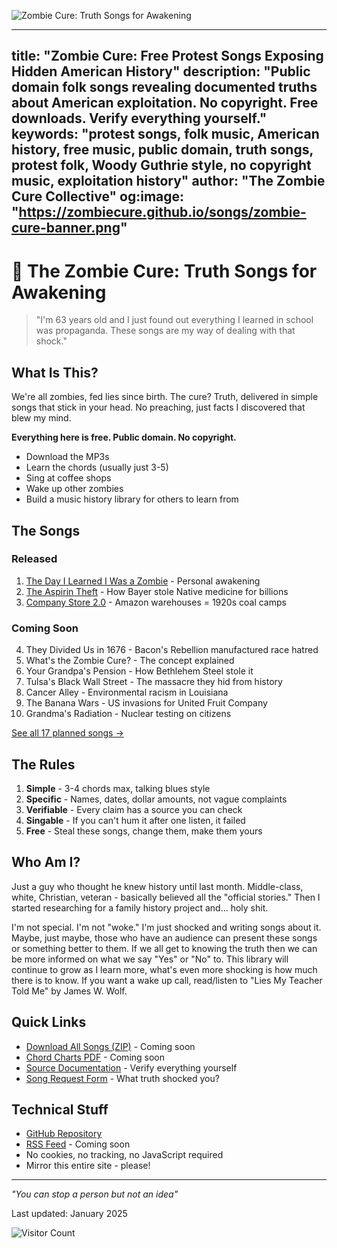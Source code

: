 <meta property="og:title" content="Zombie Cure: Free Protest Songs Exposing Hidden American History" />
<meta property="og:description" content="Public domain folk songs revealing documented truths about American exploitation. No copyright. Free downloads." />
<meta property="og:image" content="https://zombiecure.github.io/songs/zombie-cure-banner.jpg" />
<meta property="og:url" content="https://zombiecure.github.io/songs/" />
<meta property="og:type" content="website" />
<meta name="twitter:card" content="summary_large_image" />

![Zombie Cure: Truth Songs for Awakening](./zombie-cure-banner.png)

---
title: "Zombie Cure: Free Protest Songs Exposing Hidden American History"
description: "Public domain folk songs revealing documented truths about American exploitation. No copyright. Free downloads. Verify everything yourself."
keywords: "protest songs, folk music, American history, free music, public domain, truth songs, protest folk, Woody Guthrie style, no copyright music, exploitation history"
author: "The Zombie Cure Collective"
og:image: "https://zombiecure.github.io/songs/zombie-cure-banner.png"
---

# 🧟 The Zombie Cure: Truth Songs for Awakening

> "I'm 63 years old and I just found out everything I learned in school was propaganda. These songs are my way of dealing with that shock."

## What Is This?

We're all zombies, fed lies since birth. The cure? Truth, delivered in simple songs that stick in your head. No preaching, just facts I discovered that blew my mind.

**Everything here is free. Public domain. No copyright.**
- Download the MP3s
- Learn the chords (usually just 3-5)
- Sing at coffee shops
- Wake up other zombies
- Build a music history library for others to learn from

## The Songs

### Released
1. [The Day I Learned I Was a Zombie](./001-zombie-awakening/) - Personal awakening
2. [The Aspirin Theft](./002-aspirin-theft/) - How Bayer stole Native medicine for billions
3. [Company Store 2.0](./003-company-store/) - Amazon warehouses = 1920s coal camps

### Coming Soon
4. They Divided Us in 1676 - Bacon's Rebellion manufactured race hatred
5. What's the Zombie Cure? - The concept explained
6. Your Grandpa's Pension - How Bethlehem Steel stole it
7. Tulsa's Black Wall Street - The massacre they hid from history
8. Cancer Alley - Environmental racism in Louisiana
9. The Banana Wars - US invasions for United Fruit Company
10. Grandma's Radiation - Nuclear testing on citizens

[See all 17 planned songs →](./song-list.md)

## The Rules

1. **Simple** - 3-4 chords max, talking blues style
2. **Specific** - Names, dates, dollar amounts, not vague complaints
3. **Verifiable** - Every claim has a source you can check
4. **Singable** - If you can't hum it after one listen, it failed
5. **Free** - Steal these songs, change them, make them yours

## Who Am I?

Just a guy who thought he knew history until last month. Middle-class, white, Christian, veteran - basically believed all the "official stories." Then I started researching for a family history project and... holy shit.

I'm not special. I'm not "woke." I'm just shocked and writing songs about it. Maybe, just maybe, those who have an audience can present these songs or something better to them. If we all get to knowing the truth then we can be more informed on what we say "Yes" or "No" to. This library will continue to grow as I learn more, what's even more shocking is how much there is to know. If you want a wake up call, read/listen to "Lies My Teacher Told Me" by James W. Wolf.

## Quick Links

- [Download All Songs (ZIP)](#) - Coming soon
- [Chord Charts PDF](#) - Coming soon
- [Source Documentation](./sources/) - Verify everything yourself
- [Song Request Form](https://github.com/zombiecure/songs/issues) - What truth shocked you?

## Technical Stuff

- [GitHub Repository](https://github.com/zombiecure/songs)
- [RSS Feed](./feed.xml) - Coming soon
- No cookies, no tracking, no JavaScript required
- Mirror this entire site - please!

---

*"You can stop a person but not an idea"*

Last updated: January 2025

![Visitor Count](https://hits.seeyoufarm.com/api/count/incr/badge.svg?url=https%3A%2F%2Fzombiecure.github.io%2Fsongs&count_bg=%23555555&title_bg=%23555555&title=zombies+awakened&edge_flat=false)
